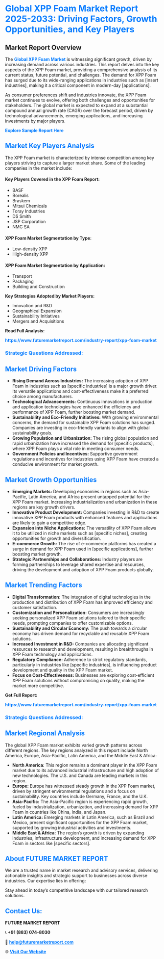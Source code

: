 <h1 style="color: #007BFF;">Global XPP Foam Market Report 2025-2033: Driving Factors, Growth Opportunities, and Key Players</h1>

<section id="overview">
<h2>Market Report Overview</h2>
<p>The <a href="https://www.futuremarketreport.com/industry-report/xpp-foam-market" style="color: #007BFF; text-decoration: none;"><strong>Global XPP Foam Market</strong></a> is witnessing significant growth, driven by increasing demand across various industries. This report delves into the key aspects of the XPP Foam market, providing a comprehensive analysis of its current status, future potential, and challenges. The demand for XPP Foam has surged due to its wide-ranging applications in industries such as [insert industries], making it a critical component in modern-day [applications].</p>
<p>As consumer preferences shift and industries innovate, the XPP Foam market continues to evolve, offering both challenges and opportunities for stakeholders. The global market is expected to expand at a substantial compound annual growth rate (CAGR) over the forecast period, driven by technological advancements, emerging applications, and increasing investments by major players.</p>
</section>

<section id="overview">
<p><a href="https://www.futuremarketreport.com/request-sample/reportId=58612" style="color: #007BFF; text-decoration: none;"><strong>Explore Sample Report Here</strong></a></p>
</section>

<section id="key-players">
<h2 style="color: #007BFF;">Market Key Players Analysis</h2>
<p>The XPP Foam market is characterized by intense competition among key players striving to capture a larger market share. Some of the leading companies in the market include:</p>
<h4>Key Players Covered in the XPP Foam Report:</h4>
<ul><li>BASF</li><li>Borealis</li><li>Braskem</li><li>Mitsui Chemicals</li><li>Toray Industries</li><li>DS Smith</li><li>JSP Corporation</li><li>NMC SA</li></ul>
<h4>XPP Foam Market Segmentation by Type:</h4>
<ul><li>Low-density XPP</li><li>High-density XPP</li></ul>

<h4>XPP Foam Market Segmentation by Application:</h4>
<ul><li>Transport</li><li>Packaging</li><li>Building and Construction</li></ul>
<p><strong>Key Strategies Adopted by Market Players:</strong></p>
<ul>
<li>Innovation and R&D</li>
<li>Geographical Expansion</li>
<li>Sustainability Initiatives</li>
<li>Mergers and Acquisitions</li>
</ul>
</section>

<section>
<p><strong>Read Full Analysis: </strong></p><a href="https://www.futuremarketreport.com/industry-report/xpp-foam-market" style="color: #007BFF; text-decoration: none;"><strong>https://www.futuremarketreport.com/industry-report/xpp-foam-market</strong></a>
<h3 style="color: #007BFF;">Strategic Questions Addressed:</h3>
</section>

<section id="driving-factors">
<h2 style="color: #007BFF;">Market Driving Factors</h2>
<ul>
<li><strong>Rising Demand Across Industries:</strong> The increasing adoption of XPP Foam in industries such as [specific industries] is a major growth driver. Its versatile applications and cost-effectiveness make it a preferred choice among manufacturers.</li>
<li><strong>Technological Advancements:</strong> Continuous innovations in production and application technologies have enhanced the efficiency and performance of XPP Foam, further boosting market demand.</li>
<li><strong>Sustainability and Eco-Friendly Initiatives:</strong> With growing environmental concerns, the demand for sustainable XPP Foam solutions has surged. Companies are investing in eco-friendly variants to align with global sustainability goals.</li>
<li><strong>Growing Population and Urbanization:</strong> The rising global population and rapid urbanization have increased the demand for [specific products], where XPP Foam plays a vital role in meeting consumer needs.</li>
<li><strong>Government Policies and Incentives:</strong> Supportive government regulations and incentives for industries using XPP Foam have created a conducive environment for market growth.</li>
</ul>
</section>

<section id="growth-opportunities">
<h2 style="color: #007BFF;">Market Growth Opportunities</h2>
<ul>
<li><strong>Emerging Markets:</strong> Developing economies in regions such as Asia-Pacific, Latin America, and Africa present untapped potential for the XPP Foam market. Increasing industrialization and urbanization in these regions are key growth drivers.</li>
<li><strong>Innovative Product Development:</strong> Companies investing in R&D to create innovative XPP Foam products with enhanced features and applications are likely to gain a competitive edge.</li>
<li><strong>Expansion into Niche Applications:</strong> The versatility of XPP Foam allows it to be utilized in niche markets such as [specific niches], creating opportunities for growth and diversification.</li>
<li><strong>E-commerce Growth:</strong> The rise of e-commerce platforms has created a surge in demand for XPP Foam used in [specific applications], further boosting market growth.</li>
<li><strong>Strategic Partnerships and Collaborations:</strong> Industry players are forming partnerships to leverage shared expertise and resources, driving the development and adoption of XPP Foam products globally.</li>
</ul>
</section>

<section id="trending-factors">
<h2 style="color: #007BFF;">Market Trending Factors</h2>
<ul>
<li><strong>Digital Transformation:</strong> The integration of digital technologies in the production and distribution of XPP Foam has improved efficiency and customer satisfaction.</li>
<li><strong>Customization and Personalization:</strong> Consumers are increasingly seeking personalized XPP Foam solutions tailored to their specific needs, prompting companies to offer customizable options.</li>
<li><strong>Sustainability and Circular Economy:</strong> The push towards a circular economy has driven demand for recyclable and reusable XPP Foam solutions.</li>
<li><strong>Increased Investment in R&D:</strong> Companies are allocating significant resources to research and development, resulting in breakthroughs in XPP Foam technology and applications.</li>
<li><strong>Regulatory Compliance:</strong> Adherence to strict regulatory standards, particularly in industries like [specific industries], is influencing product development and quality in the XPP Foam market.</li>
<li><strong>Focus on Cost-Effectiveness:</strong> Businesses are exploring cost-efficient XPP Foam solutions without compromising on quality, making the market more competitive.</li>
</ul>
</section>

<section>
<p><strong>Get Full Report: </strong></p><a href="https://www.futuremarketreport.com/industry-report/xpp-foam-market" style="color: #007BFF; text-decoration: none;"><strong>https://www.futuremarketreport.com/industry-report/xpp-foam-market</strong></a>
<h3 style="color: #007BFF;">Strategic Questions Addressed:</h3>
</section>


<section id="regional-analysis">
<h2 style="color: #007BFF;">Market Regional Analysis</h2>
<p>The global XPP Foam market exhibits varied growth patterns across different regions. The key regions analyzed in this report include North America, Europe, Asia-Pacific, Latin America, and the Middle East & Africa:</p>
<ul>
<li><strong>North America:</strong> This region remains a dominant player in the XPP Foam market due to its advanced industrial infrastructure and high adoption of new technologies. The U.S. and Canada are leading markets in this region.</li>
<li><strong>Europe:</strong> Europe has witnessed steady growth in the XPP Foam market, driven by stringent environmental regulations and a focus on sustainability. Key countries include Germany, France, and the U.K.</li>
<li><strong>Asia-Pacific:</strong> The Asia-Pacific region is experiencing rapid growth, fueled by industrialization, urbanization, and increasing demand for XPP Foam in countries like China, India, and Japan.</li>
<li><strong>Latin America:</strong> Emerging markets in Latin America, such as Brazil and Mexico, present significant opportunities for the XPP Foam market, supported by growing industrial activities and investments.</li>
<li><strong>Middle East & Africa:</strong> The region’s growth is driven by expanding industries, infrastructure development, and increasing demand for XPP Foam in sectors like [specific sectors].</li>
</ul>
</section>

<footer>
<h2 style="color: #007BFF;">About FUTURE MARKET REPORT</h2>
<p>We are a trusted name in market research and advisory services, delivering actionable insights and strategic support to businesses across diverse industries. Our expertise lies in offering:</p>

<p>Stay ahead in today’s competitive landscape with our tailored research solutions.</p>

<h2 style="color: #007BFF;">Contact Us:</h2>
<p><strong>FUTURE MARKET REPORT</strong></p>
<p>📞 <strong>+91 (883) 074-8030</strong></p>
<p>📧 <strong><a href="mailto:help@futuremarketreport.com" style="color: #007BFF;">help@futuremarketreport.com</a></strong></p>
<p>🌐 <strong><a href="https://www.futuremarketreport.com/" style="color: #007BFF;">Visit Our Website</a></strong></p>
</footer>